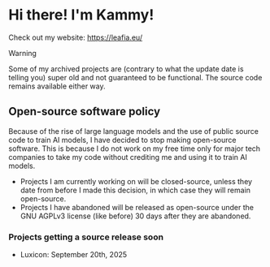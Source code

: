 # Hi there! I'm Kammy!

Check out my website: https://leafia.eu/

> [!WARNING]  
> Some of my archived projects are (contrary to what the update date is telling you) super old and not guaranteed to be functional. The source code remains available either way.

## Open-source software policy

Because of the rise of large language models and the use of public source code to train AI models, I have decided to stop making open-source software. This is because I do not work on my free time only for major tech companies to take my code without crediting me and using it to train AI models.

* Projects I am currently working on will be closed-source, unless they date from before I made this decision, in which case they will remain open-source.
* Projects I have abandoned will be released as open-source under the GNU AGPLv3 license (like before) 30 days after they are abandoned.

### Projects getting a source release soon

* Luxicon: September 20th, 2025
